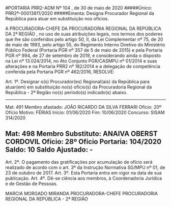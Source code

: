 #PORTARIA PRR2-ADM Nº 104 , de 30 de maio de 2020
#####Único: PRR2ª-00013811/2020
#####Ementa: Designa Procurador Regional da República para atuar em substituição nos ofícios.

A PROCURADORA-CHEFE DA PROCURADORIA REGIONAL DA REPÚBLICA DA 2ª REGIÃO , no uso de suas atribuições legais, nos termos dos poderes que lhe são conferidos pelo artigo 50, II, da Lei Complementar nº 75, de 20 de maio de 1993, pelo artigo 55, do Regimento Interno Diretivo do Ministério Público Federal (Portaria PGR nº 357 de 5 de maio de 2015) e pela Portaria PGR nº 994, de 27 de setembro de 2019, e considerando ainda o disposto na Lei nº 13.024/2014, no Ato Conjunto PGR/CASMPU nº 01/2014 e suas alterações e na Portaria PRR2 nº 182/2014 e a delegação de competência conferida pela Portaria PGR nº 462/2016, RESOLVE:

Art. 1º. Designar o(s) Procurador(es) Regional(ais) da República para atuar(em) em substituição no(s) ofício(s) da Procuradoria Regional da República - 2ª Região no(s) período(s) indicado(s) abaixo.

-----
Mat: 491
Membro afastado: JOÃO RICARDO DA SILVA FERRARI
Ofício: 20º Ofício
Motivo: FÉRIAS
Início: 01/06/2020 Fim: 10/06/2020
Concurso: SISAM 314/2020

Mat: 498
Membro Substituto: ANAIVA OBERST CORDOVIL
Ofício: 28º Ofício
Portaria: 104/2020
Saldo: 10
Saldo Ajustado: -
-----

Art. 2º. O pagamento das gratificações por acumulação de ofício será realizado de acordo com o art. 3º da Instrução Normativa SG/MPU nº 01, de 23 de outubro de 2017.
Art. 3º. Esta Portaria entra em vigor na data de sua publicação.
Art. 4º. Dê-se ciência aos membros, à Coordenadoria Jurídica e de Gestão de Pessoas.

MARCIA MORGADO MIRANDA
PROCURADORA-CHEFE
PROCURADORIA REGIONAL DA REPÚBLICA - 2ª REGIÃO
